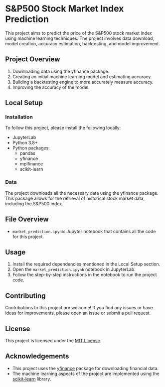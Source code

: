 # S&P500 Stock Market Index Prediction

This project aims to predict the price of the S&P500 stock market index using machine learning techniques. The project involves data download, model creation, accuracy estimation, backtesting, and model improvement.

## Project Overview

1. Downloading data using the yfinance package.
2. Creating an initial machine learning model and estimating accuracy.
3. Building a backtesting engine to more accurately measure accuracy.
4. Improving the accuracy of the model.

## Local Setup

### Installation

To follow this project, please install the following locally:

- JupyterLab
- Python 3.8+
- Python packages:
  - pandas
  - yfinance
  - mplfinance
  - scikit-learn

### Data

The project downloads all the necessary data using the yfinance package. This package allows for the retrieval of historical stock market data, including the S&P500 index.

## File Overview

- `market_prediction.ipynb`: Jupyter notebook that contains all the code for this project.

## Usage

1. Install the required dependencies mentioned in the Local Setup section.
2. Open the `market_prediction.ipynb` notebook in JupyterLab.
3. Follow the step-by-step instructions in the notebook to run the project code.

## Contributing

Contributions to this project are welcome! If you find any issues or have ideas for improvements, please open an issue or submit a pull request.

## License

This project is licensed under the [MIT License](LICENSE).

## Acknowledgements

- This project uses the [yfinance](https://pypi.org/project/yfinance/) package for downloading financial data.
- The machine learning aspects of the project are implemented using the [scikit-learn](https://scikit-learn.org/) library.
